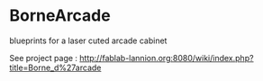 # BorneArcade

blueprints for a laser cuted arcade cabinet

See project page : http://fablab-lannion.org:8080/wiki/index.php?title=Borne_d%27arcade

